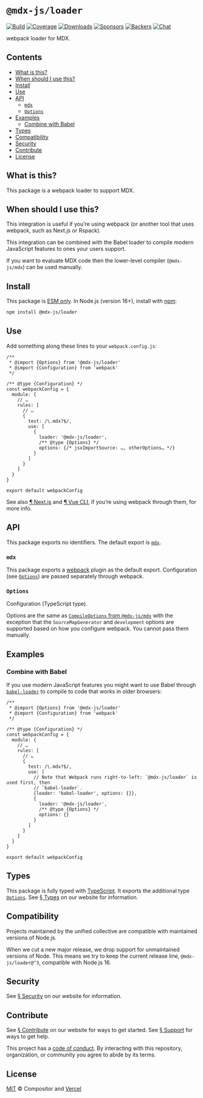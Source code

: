 # `@mdx-js/loader`

[![Build][build-badge]][build]
[![Coverage][coverage-badge]][coverage]
[![Downloads][downloads-badge]][downloads]
[![Sponsors][sponsors-badge]][collective]
[![Backers][backers-badge]][collective]
[![Chat][chat-badge]][chat]

webpack loader for MDX.

<!-- more -->

## Contents

* [What is this?](#what-is-this)
* [When should I use this?](#when-should-i-use-this)
* [Install](#install)
* [Use](#use)
* [API](#api)
  * [`mdx`](#mdx)
  * [`Options`](#options)
* [Examples](#examples)
  * [Combine with Babel](#combine-with-babel)
* [Types](#types)
* [Compatibility](#compatibility)
* [Security](#security)
* [Contribute](#contribute)
* [License](#license)

## What is this?

This package is a webpack loader to support MDX.

## When should I use this?

This integration is useful if you’re using webpack (or another tool that uses
webpack, such as Next.js or Rspack).

This integration can be combined with the Babel loader to compile modern
JavaScript features to ones your users support.

If you want to evaluate MDX code then the lower-level compiler (`@mdx-js/mdx`)
can be used manually.

## Install

This package is [ESM only][esm].
In Node.js (version 16+), install with [npm][]:

```sh
npm install @mdx-js/loader
```

## Use

Add something along these lines to your `webpack.config.js`:

```tsx
/**
 * @import {Options} from '@mdx-js/loader'
 * @import {Configuration} from 'webpack'
 */

/** @type {Configuration} */
const webpackConfig = {
  module: {
    // …
    rules: [
      // …
      {
        test: /\.mdx?$/,
        use: [
          {
            loader: '@mdx-js/loader',
            /** @type {Options} */
            options: {/* jsxImportSource: …, otherOptions… */}
          }
        ]
      }
    ]
  }
}

export default webpackConfig
```

See also [¶ Next.js][next] and [¶ Vue CLI][vue-cli], if you’re using webpack
through them, for more info.

## API

This package exports no identifiers.
The default export is [`mdx`][api-mdx].

### `mdx`

This package exports a [webpack][] plugin as the default export.
Configuration (see [`Options`][api-options]) are passed separately through
webpack.

### `Options`

Configuration (TypeScript type).

Options are the same as [`CompileOptions` from `@mdx-js/mdx`][compile-options]
with the exception that the `SourceMapGenerator` and `development` options are
supported based on how you configure webpack.
You cannot pass them manually.

## Examples

### Combine with Babel

If you use modern JavaScript features you might want to use Babel through
[`babel-loader`][babel-loader] to compile to code that works in older browsers:

```tsx
/**
 * @import {Options} from '@mdx-js/loader'
 * @import {Configuration} from 'webpack'
 */

/** @type {Configuration} */
const webpackConfig = {
  module: {
    // …
    rules: [
      // …
      {
        test: /\.mdx?$/,
        use: [
          // Note that Webpack runs right-to-left: `@mdx-js/loader` is used first, then
          // `babel-loader`.
          {loader: 'babel-loader', options: {}},
          {
            loader: '@mdx-js/loader',
            /** @type {Options} */
            options: {}
          }
        ]
      }
    ]
  }
}

export default webpackConfig
```

## Types

This package is fully typed with [TypeScript][].
It exports the additional type [`Options`][api-options].
See [§ Types][types] on our website for information.

## Compatibility

Projects maintained by the unified collective are compatible with maintained
versions of Node.js.

When we cut a new major release, we drop support for unmaintained versions of
Node.
This means we try to keep the current release line, `@mdx-js/loader@^3`,
compatible with Node.js 16.

## Security

See [§ Security][security] on our website for information.

## Contribute

See [§ Contribute][contribute] on our website for ways to get started.
See [§ Support][support] for ways to get help.

This project has a [code of conduct][coc].
By interacting with this repository, organization, or community you agree to
abide by its terms.

## License

[MIT][] © Compositor and [Vercel][]

[build-badge]: https://github.com/mdx-js/mdx/workflows/main/badge.svg

[build]: https://github.com/mdx-js/mdx/actions

[coverage-badge]: https://img.shields.io/codecov/c/github/mdx-js/mdx/main.svg

[coverage]: https://codecov.io/github/mdx-js/mdx

[downloads-badge]: https://img.shields.io/npm/dm/@mdx-js/loader.svg

[downloads]: https://www.npmjs.com/package/@mdx-js/loader

[sponsors-badge]: https://opencollective.com/unified/sponsors/badge.svg

[backers-badge]: https://opencollective.com/unified/backers/badge.svg

[collective]: https://opencollective.com/unified

[chat-badge]: https://img.shields.io/badge/chat-discussions-success.svg

[chat]: https://github.com/mdx-js/mdx/discussions

[npm]: https://docs.npmjs.com/cli/install

[contribute]: https://mdxjs.com/community/contribute/

[support]: https://mdxjs.com/community/support/

[coc]: https://github.com/mdx-js/.github/blob/main/code-of-conduct.md

[mit]: https://github.com/mdx-js/mdx/blob/main/packages/loader/license

[vercel]: https://vercel.com

[esm]: https://gist.github.com/sindresorhus/a39789f98801d908bbc7ff3ecc99d99c

[security]: https://mdxjs.com/getting-started/#security

[types]: https://mdxjs.com/getting-started/#types

[webpack]: https://webpack.js.org

[compile-options]: https://mdxjs.com/packages/mdx/#compileoptions

[typescript]: https://www.typescriptlang.org

[babel-loader]: https://webpack.js.org/loaders/babel-loader/

[next]: https://mdxjs.com/getting-started/#nextjs

[vue-cli]: https://mdxjs.com/getting-started/#vue-cli

[api-mdx]: #mdx

[api-options]: #options
